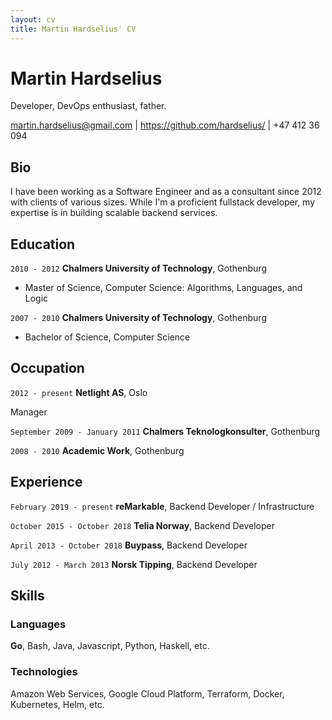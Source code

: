 ```yaml
---
layout: cv
title: Martin Hardselius' CV
---
```


# Martin Hardselius

Developer, DevOps enthusiast, father.

<div id="webaddress">
<a href="martin.hardselius@gmail.com">martin.hardselius@gmail.com</a>
| <a href="https://github.com/hardselius/">https://github.com/hardselius/</a>
| <a>+47 412 36 094</a>
</div>

## Bio

I have been working as a Software Engineer and as a consultant since 2012 with
clients of various sizes. While I'm a proficient fullstack developer, my
expertise is in building scalable backend services.

## Education

`2010 - 2012`
__Chalmers University of Technology__, Gothenburg

- Master of Science, Computer Science: Algorithms, Languages, and Logic

`2007 - 2010`
__Chalmers University of Technology__, Gothenburg

- Bachelor of Science, Computer Science

## Occupation

`2012 - present`
__Netlight AS__, Oslo

Manager

`September 2009 - January 2011`
__Chalmers Teknologkonsulter__, Gothenburg

`2008 - 2010`
__Academic Work__, Gothenburg

## Experience

`February 2019 - present`
__reMarkable__, Backend Developer / Infrastructure

`October 2015 - October 2018`
__Telia Norway__, Backend Developer

`April 2013 - October 2018`
__Buypass__, Backend Developer

`July 2012 - March 2013`
__Norsk Tipping__, Backend Developer

## Skills

### Languages

__Go__, Bash, Java, Javascript, Python, Haskell, etc.

### Technologies

Amazon Web Services, Google Cloud Platform, Terraform, Docker, Kubernetes, Helm, etc.

<!-- ### Footer

Last updated: May 2020 -->


